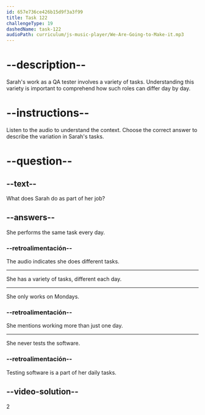```yaml
---
id: 657e736ce426b15d9f3a3f99
title: Task 122
challengeType: 19
dashedName: task-122
audioPath: curriculum/js-music-player/We-Are-Going-to-Make-it.mp3
---
```


<!-- Brian: Great. What's next?
Sarah: After that, during the morning, I start testing the software. I have a different task to do each day. For example, on Mondays, I test the login process. -->

# --description--

Sarah's work as a QA tester involves a variety of tasks. Understanding this variety is important to comprehend how such roles can differ day by day.

# --instructions--

Listen to the audio to understand the context. Choose the correct answer to describe the variation in Sarah's tasks.

# --question--

## --text--

What does Sarah do as part of her job?

## --answers--

She performs the same task every day.

### --retroalimentación--

The audio indicates she does different tasks.

---

She has a variety of tasks, different each day.

---

She only works on Mondays.

### --retroalimentación--

She mentions working more than just one day.

---

She never tests the software.

### --retroalimentación--

Testing software is a part of her daily tasks.

## --video-solution--

2
